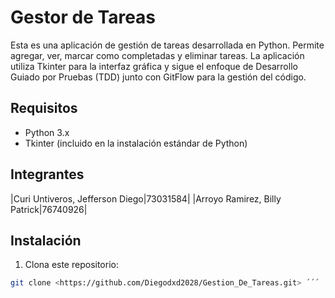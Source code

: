 # Gestor de Tareas
Esta es una aplicación de gestión de tareas desarrollada en Python. Permite agregar, ver, marcar
como completadas y eliminar tareas. La aplicación utiliza Tkinter para la interfaz gráfica y sigue
el enfoque de Desarrollo Guiado por Pruebas (TDD) junto con GitFlow para la gestión del código.
## Requisitos
- Python 3.x
- Tkinter (incluido en la instalación estándar de Python)
## Integrantes
|Curi Untiveros, Jefferson Diego|73031584|
|Arroyo Ramirez, Billy Patrick|76740926|
## Instalación
1. Clona este repositorio:
```bash
git clone <https://github.com/Diegodxd2028/Gestion_De_Tareas.git> ´´´
